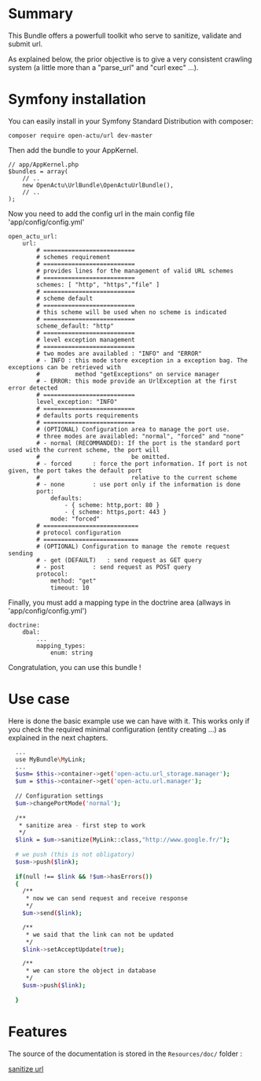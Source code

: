 # Summary

This Bundle offers a powerfull toolkit who serve to sanitize, validate and submit url. 

As explained below, the prior objective is to give a very consistent crawling system (a little more than a "parse_url" and "curl exec" ...).

# Symfony installation

You can easily install in your Symfony Standard Distribution with composer:

    composer require open-actu/url dev-master

Then add the bundle to your AppKernel.

    // app/AppKernel.php
    $bundles = array(
        // ..
        new OpenActu\UrlBundle\OpenActuUrlBundle(),
        // ..
    );

Now you need to add the config url in the main config file 'app/config/config.yml'

    open_actu_url:
        url:
            # ==========================
            # schemes requirement
            # ==========================
            # provides lines for the management of valid URL schemes
            # ==========================
            schemes: [ "http", "https","file" ]
            # ==========================
            # scheme default
            # ==========================
            # this scheme will be used when no scheme is indicated
            # ==========================
            scheme_default: "http"
            # ==========================
            # level exception management
            # ==========================
            # two modes are availabled : "INFO" and "ERROR"
            # - INFO : this mode store exception in a exception bag. The exceptions can be retrieved with 
            #          method "getExceptions" on service manager
            # - ERROR: this mode provide an UrlException at the first error detected 
            # ==========================
            level_exception: "INFO"
            # ==========================
            # defaults ports requirements
            # ==========================
            # (OPTIONAL) Configuration area to manage the port use. 
            # three modes are availabled: "normal", "forced" and "none"
            # - normal (RECOMMANDED): If the port is the standard port used with the current scheme, the port will
            #                          be omitted.
            # - forced		: force the port information. If port is not given, the port takes the default port
            #                          relative to the current scheme
            # - none		: use port only if the information is done
            port:
                defaults:
                    - { scheme: http,port: 80 }
                    - { scheme: https,port: 443 }
                mode: "forced"
            # ===========================
            # protocol configuration
            # ===========================
            # (OPTIONAL) Configuration to manage the remote request sending
            # - get (DEFAULT) 	: send request as GET query
            # - post		: send request as POST query
            protocol:
                method: "get"
                timeout: 10

Finally, you must add a mapping type in the doctrine area (allways in 'app/config/config.yml')

    doctrine:
        dbal:
            ...
            mapping_types:
                enum: string

Congratulation, you can use this bundle !

# Use case

Here is done the basic example use we can have with it. This works only if you check the required minimal configuration (entity creating ...) as explained in the next chapters.

```sh
  ...
  use MyBundle\MyLink;
  ... 
  $usm= $this->container->get('open-actu.url_storage.manager');		
  $um = $this->container->get('open-actu.url.manager');
  
  // Configuration settings
  $um->changePortMode('normal');
  		
  /**
   * sanitize area - first step to work	 
   */
  $link = $um->sanitize(MyLink::class,"http://www.google.fr/");
  		
  # we push (this is not obligatory)
  $usm->push($link);
  
  if(null !== $link && !$um->hasErrors())
  {
 	/**
	 * now we can send request and receive response
	 */
	$um->send($link);

	/**
	 * we said that the link can not be updated
	 */
	$link->setAcceptUpdate(true);

	/**
	 * we can store the object in database
	 */
	$usm->push($link);
  			
  }
```

# Features

The source of the documentation is stored in the `Resources/doc/` folder :

[sanitize url](https://github.com/OpenActu/UrlBundle/blob/master/Resources/doc/url_sanitization.rst)
